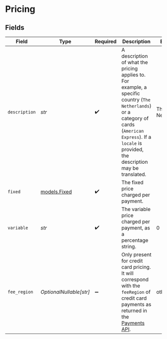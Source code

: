 # Pricing


## Fields

| Field                                                                                                                                                                                                        | Type                                                                                                                                                                                                         | Required                                                                                                                                                                                                     | Description                                                                                                                                                                                                  | Example                                                                                                                                                                                                      |
| ------------------------------------------------------------------------------------------------------------------------------------------------------------------------------------------------------------ | ------------------------------------------------------------------------------------------------------------------------------------------------------------------------------------------------------------ | ------------------------------------------------------------------------------------------------------------------------------------------------------------------------------------------------------------ | ------------------------------------------------------------------------------------------------------------------------------------------------------------------------------------------------------------ | ------------------------------------------------------------------------------------------------------------------------------------------------------------------------------------------------------------ |
| `description`                                                                                                                                                                                                | *str*                                                                                                                                                                                                        | :heavy_check_mark:                                                                                                                                                                                           | A description of what the pricing applies to. For example, a specific country (`The Netherlands`) or a category of cards (`American Express`). If a `locale` is provided, the description may be translated. | The Netherlands                                                                                                                                                                                              |
| `fixed`                                                                                                                                                                                                      | [models.Fixed](../models/fixed.md)                                                                                                                                                                           | :heavy_check_mark:                                                                                                                                                                                           | The fixed price charged per payment.                                                                                                                                                                         |                                                                                                                                                                                                              |
| `variable`                                                                                                                                                                                                   | *str*                                                                                                                                                                                                        | :heavy_check_mark:                                                                                                                                                                                           | The variable price charged per payment, as a percentage string.                                                                                                                                              | 0                                                                                                                                                                                                            |
| `fee_region`                                                                                                                                                                                                 | *OptionalNullable[str]*                                                                                                                                                                                      | :heavy_minus_sign:                                                                                                                                                                                           | Only present for credit card pricing. It will correspond with the `feeRegion` of credit card payments as returned in the [Payments API](get-payment).                                                        | other                                                                                                                                                                                                        |